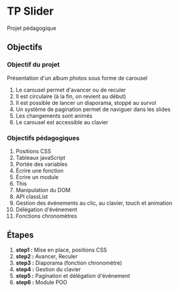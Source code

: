 # TP Slider

Projet pédagogique

## Objectifs

### Objectif du projet

Présentation d'un album photos sous forme de carousel

1. Le carousel permet d'avancer ou de reculer
2. Il est circulaire (à la fin, on revient au début)
3. Il est possible de lancer un diaporama, stoppé au survol 
4. Un système de pagination permet de naviguer dans les slides
5. Les changements sont animés
6. Le carousel est accessible au clavier

### Objectifs pédagogiques

1. Positions CSS
2. Tableaux javaScript
3. Portée des variables
4. Écrire une fonction
5. Écrire un module
6. This
7. Manipulation du DOM
8. API classList
9. Gestion des événements au clic, au clavier, touch et animation 
10. Délégation d'événement
11. Fonctions chronomètres

## Étapes

1. **step1 :** Mise en place, positions CSS
2. **step2 :** Avancer, Reculer
3. **step3 :** Diaporama (fonction chronomètre)
4. **step4 :** Gestion du clavier
5. **step5 :** Pagination et délégation d'événement
6. **step6 :** Module POO